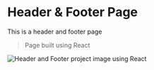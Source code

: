 #  Header & Footer Page

This is a header and footer page

> Page built using React

![Header and Footer project image using React](https://github.com/kobikibu/headers-and-footers/tree/main/public/render.png)


